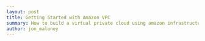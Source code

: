 ```yaml
---
layout: post
title: Getting Started with Amazon VPC
summary: How to build a virtual private cloud using amazon infrastructure.
author: jon_maloney
---
```


